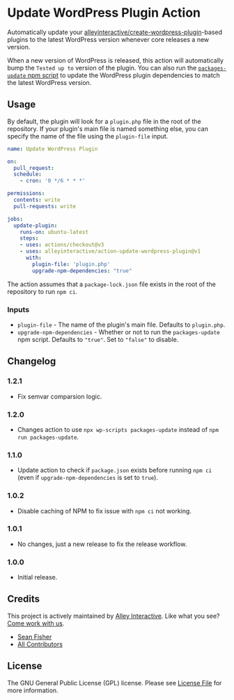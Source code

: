 # Update WordPress Plugin Action

Automatically update your
[alleyinteractive/create-wordpress-plugin](https://github.com/alleyinteractive/create-wordpress-plugin)-based
plugins to the latest WordPress version whenever core releases a new version.

When a new version of WordPress is released, this action will automatically bump
the `Tested up to` version of the plugin. You can also run the [`packages-update`
npm
script](https://github.com/alleyinteractive/create-wordpress-plugin#updating-wp-dependencies)
to update the WordPress plugin dependencies to match the latest WordPress version.

## Usage

By default, the plugin will look for a `plugin.php` file in the root of the
repository. If your plugin's main file is named something else, you can specify
the name of the file using the `plugin-file` input.

```yaml
name: Update WordPress Plugin

on:
  pull_request:
  schedule:
    - cron: '0 */6 * * *'

permissions:
  contents: write
  pull-requests: write

jobs:
  update-plugin:
    runs-on: ubuntu-latest
    steps:
    - uses: actions/checkout@v3
    - uses: alleyinteractive/action-update-wordpress-plugin@v1
      with:
        plugin-file: 'plugin.php'
        upgrade-npm-dependencies: "true"

```

The action assumes that a `package-lock.json` file exists in the root of the
repository to run `npm ci`.

### Inputs

- `plugin-file` - The name of the plugin's main file. Defaults to `plugin.php`.
- `upgrade-npm-dependencies` - Whether or not to run the `packages-update` npm
  script. Defaults to `"true"`. Set to `"false"` to disable.

## Changelog

### 1.2.1

- Fix semvar comparsion logic.

### 1.2.0

- Changes action to use `npx wp-scripts packages-update` instead of `npm run packages-update`.

### 1.1.0

- Update action to check if `package.json` exists before running `npm ci` (even
  if `upgrade-npm-dependencies` is set to `true`).

### 1.0.2

- Disable caching of NPM to fix issue with `npm ci` not working.

### 1.0.1

- No changes, just a new release to fix the release workflow.

### 1.0.0

- Initial release.

## Credits

This project is actively maintained by [Alley
Interactive](https://github.com/alleyinteractive). Like what you see? [Come work
with us](https://alley.com/careers/).

- [Sean Fisher](https://github.com/srtfisher)
- [All Contributors](../../contributors)

## License

The GNU General Public License (GPL) license. Please see [License File](LICENSE) for more information.
